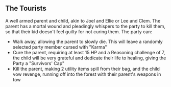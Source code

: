 ## The Tourists

A well armed parent and child, akin to Joel and Ellie or Lee and Clem. The parent has a mortal wound and pleadingly whispers to the party to kill them, so that their kid doesn't feel guilty for not curing them. The party can:

- Walk away, allowing the parent to slowly die. This will leave a randomly selected party member cursed with "Karma"
- Cure the parent, requiring at least 15 HP and a Reasoning challenge of 7, the child will be very grateful and dedicate their life to healing, giving the Party a "Survivors' Cap"
- Kill the parent, making 2 utility items spill from their bag, and the child vow revenge, running off into the forest with their parent's weapons in tow